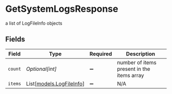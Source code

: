 # GetSystemLogsResponse

a list of LogFileInfo objects


## Fields

| Field                                                | Type                                                 | Required                                             | Description                                          |
| ---------------------------------------------------- | ---------------------------------------------------- | ---------------------------------------------------- | ---------------------------------------------------- |
| `count`                                              | *Optional[int]*                                      | :heavy_minus_sign:                                   | number of items present in the items array           |
| `items`                                              | List[[models.LogFileInfo](../models/logfileinfo.md)] | :heavy_minus_sign:                                   | N/A                                                  |